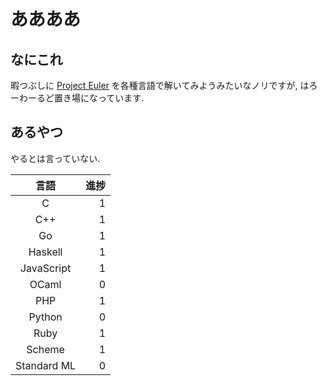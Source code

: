 # ああああ
## なにこれ
暇つぶしに [Project Euler](https://projecteuler.net) を各種言語で解いてみようみたいなノリですが, はろーわーるど置き場になっています.

## あるやつ
やるとは言っていない.

| 言語        | 進捗|
|:-----------:| ---:|
| C           |   1 |
| C++         |   1 |
| Go          |   1 |
| Haskell     |   1 |
| JavaScript  |   1 |
| OCaml       |   0 |
| PHP         |   1 |
| Python      |   0 |
| Ruby        |   1 |
| Scheme      |   1 |
| Standard ML |   0 |
